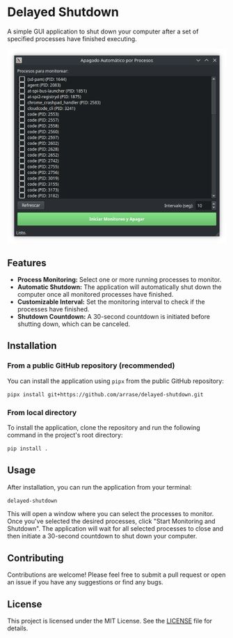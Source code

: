# Delayed Shutdown

A simple GUI application to shut down your computer after a set of specified processes have finished executing.

![Application Screenshot](image.png)

## Features

- **Process Monitoring:** Select one or more running processes to monitor.
- **Automatic Shutdown:** The application will automatically shut down the computer once all monitored processes have finished.
- **Customizable Interval:** Set the monitoring interval to check if the processes have finished.
- **Shutdown Countdown:** A 30-second countdown is initiated before shutting down, which can be canceled.

## Installation

### From a public GitHub repository (recommended)

You can install the application using `pipx` from the public GitHub repository:

```bash
pipx install git+https://github.com/arrase/delayed-shutdown.git
```

### From local directory

To install the application, clone the repository and run the following command in the project's root directory:

```bash
pip install .
```

## Usage

After installation, you can run the application from your terminal:

```bash
delayed-shutdown
```

This will open a window where you can select the processes to monitor. Once you've selected the desired processes, click "Start Monitoring and Shutdown". The application will wait for all selected processes to close and then initiate a 30-second countdown to shut down your computer.

## Contributing

Contributions are welcome! Please feel free to submit a pull request or open an issue if you have any suggestions or find any bugs.

## License

This project is licensed under the MIT License. See the [LICENSE](LICENSE) file for details.
